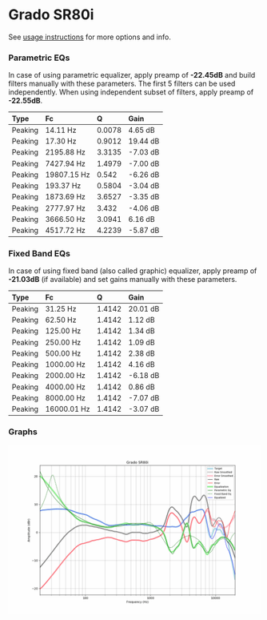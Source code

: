 # Grado SR80i
See [usage instructions](https://github.com/jaakkopasanen/AutoEq#usage) for more options and info.

### Parametric EQs
In case of using parametric equalizer, apply preamp of **-22.45dB** and build filters manually
with these parameters. The first 5 filters can be used independently.
When using independent subset of filters, apply preamp of **-22.55dB**.

| Type    | Fc          |      Q | Gain     |
|:--------|:------------|:-------|:---------|
| Peaking | 14.11 Hz    | 0.0078 | 4.65 dB  |
| Peaking | 17.30 Hz    | 0.9012 | 19.44 dB |
| Peaking | 2195.88 Hz  | 3.3135 | -7.03 dB |
| Peaking | 7427.94 Hz  | 1.4979 | -7.00 dB |
| Peaking | 19807.15 Hz | 0.542  | -6.26 dB |
| Peaking | 193.37 Hz   | 0.5804 | -3.04 dB |
| Peaking | 1873.69 Hz  | 3.6527 | -3.35 dB |
| Peaking | 2777.97 Hz  | 3.432  | -4.06 dB |
| Peaking | 3666.50 Hz  | 3.0941 | 6.16 dB  |
| Peaking | 4517.72 Hz  | 4.2239 | -5.87 dB |

### Fixed Band EQs
In case of using fixed band (also called graphic) equalizer, apply preamp of **-21.03dB**
(if available) and set gains manually with these parameters.

| Type    | Fc          |      Q | Gain     |
|:--------|:------------|:-------|:---------|
| Peaking | 31.25 Hz    | 1.4142 | 20.01 dB |
| Peaking | 62.50 Hz    | 1.4142 | 1.12 dB  |
| Peaking | 125.00 Hz   | 1.4142 | 1.34 dB  |
| Peaking | 250.00 Hz   | 1.4142 | 1.09 dB  |
| Peaking | 500.00 Hz   | 1.4142 | 2.38 dB  |
| Peaking | 1000.00 Hz  | 1.4142 | 4.16 dB  |
| Peaking | 2000.00 Hz  | 1.4142 | -6.18 dB |
| Peaking | 4000.00 Hz  | 1.4142 | 0.86 dB  |
| Peaking | 8000.00 Hz  | 1.4142 | -7.07 dB |
| Peaking | 16000.01 Hz | 1.4142 | -3.07 dB |

### Graphs
![](./Grado%20SR80i.png)